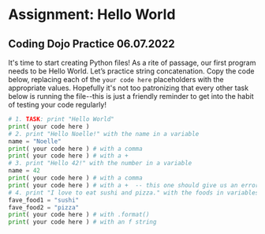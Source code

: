 # Assignment: Hello World

## Coding Dojo Practice 06.07.2022

It's time to start creating Python files! As a rite of passage, our first program needs to be Hello World. Let’s practice string concatenation. Copy the code below, replacing each of the ```your code here``` placeholders with the appropriate values. Hopefully it's not too patronizing that every other task below is running the file--this is just a friendly reminder to get into the habit of testing your code regularly!

```python
# 1. TASK: print "Hello World"
print( your code here )
# 2. print "Hello Noelle!" with the name in a variable
name = "Noelle"
print( your code here )	# with a comma
print( your code here )	# with a +
# 3. print "Hello 42!" with the number in a variable
name = 42
print( your code here )	# with a comma
print( your code here )	# with a +	-- this one should give us an error!
# 4. print "I love to eat sushi and pizza." with the foods in variables
fave_food1 = "sushi"
fave_food2 = "pizza"
print( your code here ) # with .format()
print( your code here ) # with an f string
```
